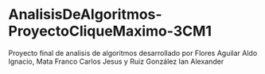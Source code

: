 # AnalisisDeAlgoritmos-ProyectoCliqueMaximo-3CM1
 Proyecto final de analisis de algoritmos desarrollado por Flores Aguilar Aldo Ignacio, Mata Franco Carlos Jesus y Ruiz González Ian Alexander
